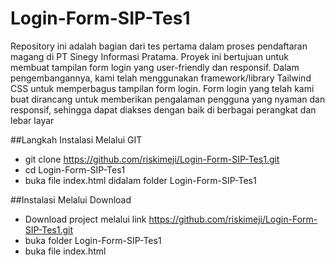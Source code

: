 # Login-Form-SIP-Tes1
Repository ini adalah bagian dari tes pertama dalam proses pendaftaran magang di PT Sinegy Informasi Pratama. Proyek ini bertujuan untuk membuat tampilan form login yang user-friendly dan responsif. Dalam pengembangannya, kami telah menggunakan framework/library Tailwind CSS untuk memperbagus tampilan form login. Form login yang telah kami buat dirancang untuk memberikan pengalaman pengguna yang nyaman dan responsif, sehingga dapat diakses dengan baik di berbagai perangkat dan lebar layar

##Langkah Instalasi Melalui GIT
- git clone https://github.com/riskimeji/Login-Form-SIP-Tes1.git
- cd Login-Form-SIP-Tes1
- buka file index.html didalam folder Login-Form-SIP-Tes1

##Instalasi Melalui Download
- Download project melalui link https://github.com/riskimeji/Login-Form-SIP-Tes1.git
- buka folder Login-Form-SIP-Tes1
- buka file index.html


